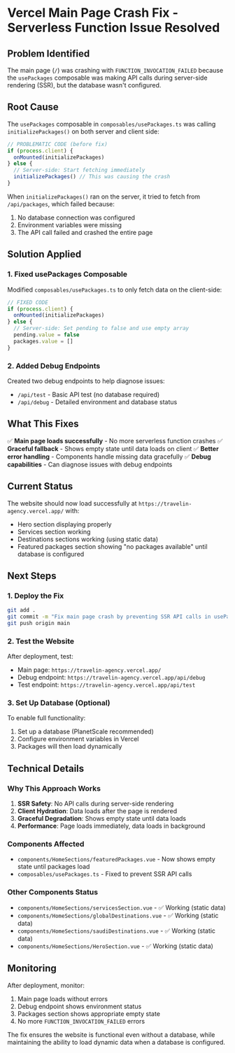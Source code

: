 # Vercel Main Page Crash Fix - Serverless Function Issue Resolved

## Problem Identified
The main page (`/`) was crashing with `FUNCTION_INVOCATION_FAILED` because the `usePackages` composable was making API calls during server-side rendering (SSR), but the database wasn't configured.

## Root Cause
The `usePackages` composable in `composables/usePackages.ts` was calling `initializePackages()` on both server and client side:

```typescript
// PROBLEMATIC CODE (before fix)
if (process.client) {
  onMounted(initializePackages)
} else {
  // Server-side: Start fetching immediately
  initializePackages() // This was causing the crash
}
```

When `initializePackages()` ran on the server, it tried to fetch from `/api/packages`, which failed because:
1. No database connection was configured
2. Environment variables were missing
3. The API call failed and crashed the entire page

## Solution Applied

### 1. Fixed usePackages Composable
Modified `composables/usePackages.ts` to only fetch data on the client-side:

```typescript
// FIXED CODE
if (process.client) {
  onMounted(initializePackages)
} else {
  // Server-side: Set pending to false and use empty array
  pending.value = false
  packages.value = []
}
```

### 2. Added Debug Endpoints
Created two debug endpoints to help diagnose issues:
- `/api/test` - Basic API test (no database required)
- `/api/debug` - Detailed environment and database status

## What This Fixes

✅ **Main page loads successfully** - No more serverless function crashes
✅ **Graceful fallback** - Shows empty state until data loads on client
✅ **Better error handling** - Components handle missing data gracefully
✅ **Debug capabilities** - Can diagnose issues with debug endpoints

## Current Status

The website should now load successfully at `https://travelin-agency.vercel.app/` with:
- Hero section displaying properly
- Services section working
- Destinations sections working (using static data)
- Featured packages section showing "no packages available" until database is configured

## Next Steps

### 1. Deploy the Fix
```bash
git add .
git commit -m "Fix main page crash by preventing SSR API calls in usePackages"
git push origin main
```

### 2. Test the Website
After deployment, test:
- Main page: `https://travelin-agency.vercel.app/`
- Debug endpoint: `https://travelin-agency.vercel.app/api/debug`
- Test endpoint: `https://travelin-agency.vercel.app/api/test`

### 3. Set Up Database (Optional)
To enable full functionality:
1. Set up a database (PlanetScale recommended)
2. Configure environment variables in Vercel
3. Packages will then load dynamically

## Technical Details

### Why This Approach Works
1. **SSR Safety**: No API calls during server-side rendering
2. **Client Hydration**: Data loads after the page is rendered
3. **Graceful Degradation**: Shows empty state until data loads
4. **Performance**: Page loads immediately, data loads in background

### Components Affected
- `components/HomeSections/featuredPackages.vue` - Now shows empty state until packages load
- `composables/usePackages.ts` - Fixed to prevent SSR API calls

### Other Components Status
- `components/HomeSections/servicesSection.vue` - ✅ Working (static data)
- `components/HomeSections/globalDestinations.vue` - ✅ Working (static data)
- `components/HomeSections/saudiDestinations.vue` - ✅ Working (static data)
- `components/HomeSections/HeroSection.vue` - ✅ Working (static data)

## Monitoring

After deployment, monitor:
1. Main page loads without errors
2. Debug endpoint shows environment status
3. Packages section shows appropriate empty state
4. No more `FUNCTION_INVOCATION_FAILED` errors

The fix ensures the website is functional even without a database, while maintaining the ability to load dynamic data when a database is configured.
